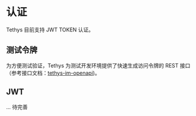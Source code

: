 # 认证

Tethys 目前支持 JWT TOKEN 认证。

## 测试令牌

为方便测试验证，Tethys 为测试开发环境提供了快速生成访问令牌的 REST 接口（参考接口文档：[tethys-im-openapi](../tethys-im-oais/tethys-im.yml))。

## JWT

... 待完善